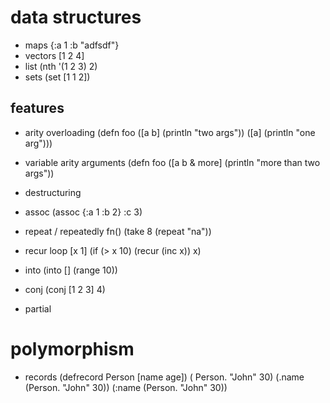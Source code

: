 # data structures

- maps {:a 1 :b "adfsdf"}
- vectors [1 2 4]
- list (nth '(1 2 3) 2)
- sets (set [1 1 2])


## features

- arity overloading
(defn foo
    ([a b] (println "two args"))
    ([a] (println "one arg")))

- variable arity arguments
(defn foo
    ([a b & more] (println "more than two args"))
    
- destructuring

- assoc
(assoc {:a 1 :b 2} :c 3)

- repeat / repeatedly fn()
(take 8 (repeat "na"))

- recur
loop [x 1]
    (if (> x 10)
        (recur (inc x))
        x)

- into
(into [] (range 10))

- conj
(conj [1 2 3] 4)

- partial



# polymorphism

- records
(defrecord Person [name age])
( Person. "John" 30)
 (.name (Person. "John" 30))
(:name (Person. "John" 30))





